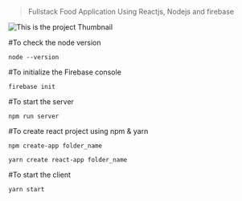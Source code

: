 > Fullstack Food Application Using Reactjs, Nodejs and firebase


![This is the project Thumbnail]()

#To check the node version

```
node --version

```
#To initialize the Firebase console

```
firebase init
```
#To start the server

```
npm run server
```
#To create react project using npm & yarn
```
npm create-app folder_name
```

```
yarn create react-app folder_name
```
#To start the client
```
yarn start 
```